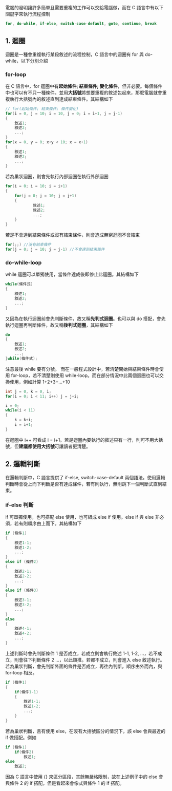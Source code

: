 電腦的發明讓許多簡單且需要重複的工作可以交給電腦做，而在 C 語言中有以下關鍵字來執行流程控制
```C
for, do-while, if-else, switch-case-default, goto, continue, break
```
## 1. 迴圈
迴圈是一種會重複執行某段敘述的流程控制，C 語言中的迴圈有 for 與 do-while，以下分別介紹
### for-loop
在 C 語言中，for 迴圈中有**起始條件; 結束條件; 變化條件**，但非必要。每個條件中也可以有不只一種條件。並用**大括號**將想要重複的敘述包起來，那麼電腦就會重複執行大括號內的敘述直到達成結束條件。其結構如下
```C
// for(起始條件; 結束條件; 條件變化)
for(i = 0, j = 10; i = 10, j = 0; i = i+1, j = j-1)
{
    敘述1;
    敘述2;
    ...;
}
for(x = 0, y = 0; x+y < 10; x = x+1)
{
    敘述1;
    敘述2;
    ...;
}
```
若為巢狀迴圈，則會先執行內部迴圈在執行外部迴圈
```C
for(i = 0; i = 10; i = i+1)
{
    for(j = 0; j = 10; j = j+1)
    {
            敘述1;
            敘述2;
            ...;
    }
}
```
若是不會達到結束條件或沒有結束條件，則會造成無窮迴圈不會結束
```C
for(;;) //沒有結束條件
for(j = 0; j = 10; j = j-1) //不會達到結束條件
```
### do-while-loop
while 迴圈可以單獨使用，當條件達成後即停止此迴圈。其結構如下
```C
while(條件式)
{
    敘述1;
    敘述2;
    ...;
}
```
又因為在執行迴圈前會先判斷條件，故又稱**先判式迴圈**。也可以與 do 搭配，會先執行迴圈再判斷條件，故又稱**後判式迴圈**，其結構如下
```C
do
{
    敘述1;
    敘述2;
    ...;
}while(條件式);
```
注意最後 while 要有分號。
而在一般程式設計中，若清楚開始與結束條件時會使用 for-loop，若不清楚則使用 while-loop。而在部分情況中此兩個迴圈也可以交換使用，例如計算 1+2+3+...+10
```C
int j = 0, k = 0, i;
for(i = 0; i < 11; i++) j = j+i;

i = 0;
while(i < 11)
{
    k = k+i;
    i = i+1;
}
```
在迴圈中 i++ 可看成 i = i+1。若是迴圈內要執行的敘述只有一行，則可不用大括號，但**建議都使用大括號**可讓讀者更清楚。
## 2. 邏輯判斷
在邏輯判斷中，C 語言提供了 if-else, switch-case-default 兩個語法。使用邏輯判斷時會從上而下判斷是否有達成條件，若有則執行，無則跳下一個判斷式直到結束。
### if-else 判斷
if 可單獨使用，也可搭配 else 使用，也可組成 else if 使用。else if 與 else 非必須，若有則順序由上而下。其結構如下
```C
if (條件1)
{
    敘述1-1;
    敘述1-2;
    ...;
}
else if (條件2)
{
    敘述2-1;
    敘述2-2;
    ...;
}
else if (條件3)
{
    敘述3-1;
    敘述3-2;
    ...;
}
else
{
    敘述4-1;
    敘述4-2;
    ...;
}
```
上述判斷時會先判斷條件 1 是否成立，若成立則會執行敘述 1-1, 1-2, ...，若不成立，則會往下判斷條件 2 ...，以此類推。若都不成立，則會進入 else 敘述執行。
若為巢狀判斷，會先判斷外面的條件是否成立，再往內判斷，順序由外而內，與 for-loop 相反。
```C
if (條件1)
{
    if(條件1-1)
    {
        敘述1-1;
        敘述1-2;
        ...;
    }
}
```
若為巢狀判斷，且有使用 else，在沒有大括號區分的情況下，該 else 會與最近的 if 做搭配。例如
```C
if (條件1) 
    if(條件2) 
        敘述1; 
else 
    敘述2;
```
因為 C 語言中使用 {} 來區分區段，其餘無嚴格限制，故在上述例子中的 else 會與條件 2 的 if 搭配，但是看起來會像式與條件 1 的 if 搭配。
